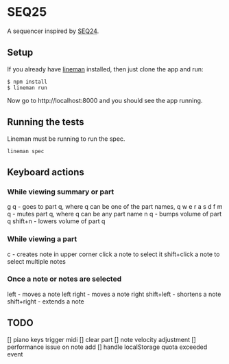 # SEQ25

A sequencer inspired by [SEQ24][s].

[s]: http://www.filter24.org/seq24/

## Setup

If you already have [lineman][l] installed, then just clone the app and run:

[l]: http://linemanjs.com

```
$ npm install
$ lineman run
```

Now go to http://localhost:8000 and you should see the app running.

## Running the tests

Lineman must be running to run the spec.

```
lineman spec
```

## Keyboard actions

### While viewing summary or part

g q - goes to part q, where q can be one of the part names, q w e r a s d f
m q - mutes part q, where q can be any part name
n q - bumps volume of part q
shift+n - lowers volume of part q

### While viewing a part

c - creates note in upper corner
click a note to select it
shift+click a note to select multiple notes

### Once a note or notes are selected

left - moves a note left
right - moves a note right
shift+left - shortens a note
shift+right - extends a note

## TODO

[] piano keys trigger midi
[] clear part
[] note velocity adjustment
[] performance issue on note add
[] handle localStorage quota exceeded event

